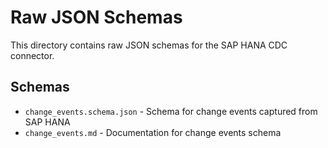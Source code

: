 # Raw JSON Schemas

This directory contains raw JSON schemas for the SAP HANA CDC connector.

## Schemas

- `change_events.schema.json` - Schema for change events captured from SAP HANA
- `change_events.md` - Documentation for change events schema
